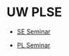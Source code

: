 # UW PLSE

[SESEM]: sp14-sesem/
[PLSEM]: sp14-plsem/
[GMEET]: sp14-gmeet/

* [SE Seminar][SESEM]

* [PL Seminar][PLSEM]
